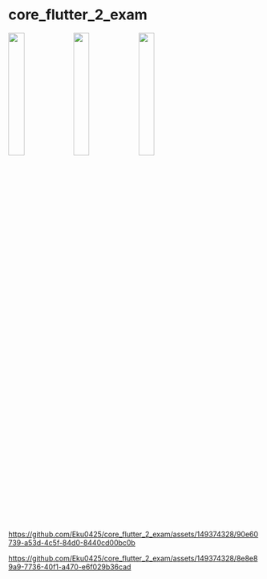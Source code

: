 # core_flutter_2_exam

<img src="https://github.com/Eku0425/core_flutter_2_exam/assets/149374328/be04dd47-8429-4ac6-af79-8b8b931c46cf" height =25% width=25%>
<img src="https://github.com/Eku0425/core_flutter_2_exam/assets/149374328/5b6d9ed1-5dcb-4295-a760-a6480259092f" height=25% width=25%>
<img src="https://github.com/Eku0425/core_flutter_2_exam/assets/149374328/63be54da-f3ce-43dd-866f-e39d285d164e"height=25% width=25%>

https://github.com/Eku0425/core_flutter_2_exam/assets/149374328/90e60739-a53d-4c5f-84d0-8440cd00bc0b


https://github.com/Eku0425/core_flutter_2_exam/assets/149374328/8e8e89a9-7736-40f1-a470-e6f029b36cad

